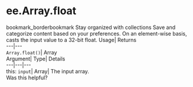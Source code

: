  
#  ee.Array.float
bookmark_borderbookmark Stay organized with collections  Save and categorize content based on your preferences.
On an element-wise basis, casts the input value to a 32-bit float. 
Usage| Returns  
---|---  
`Array.float()`| Array  
Argument| Type| Details  
---|---|---  
this: `input`| Array| The input array.  
Was this helpful?
